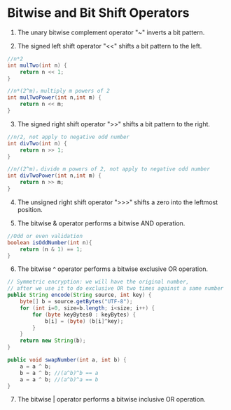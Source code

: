 # Bitwise and Bit Shift Operators

1. The unary bitwise complement operator "~" inverts a bit pattern.

2. The signed left shift operator "<<" shifts a bit pattern to the left.
```Java
//n*2
int mulTwo(int n) {
    return n << 1;
}

//n*(2^m)，multiply m powers of 2
int mulTwoPower(int n,int m) {
    return n << m;
}
```

3. The signed right shift operator ">>" shifts a bit pattern to the right.
```Java
//n/2, not apply to negative odd number
int divTwo(int n) {
    return n >> 1;
}

//n/(2^m)，divide m powers of 2, not apply to negative odd number
int divTwoPower(int n,int m) {
    return n >> m;
}
```

4. The unsigned right shift operator ">>>" shifts a zero into the leftmost position.

5. The bitwise & operator performs a bitwise AND operation.
```Java
//Odd or even validation
boolean isOddNumber(int n){
    return (n & 1) == 1;
}
```

6. The bitwise ^ operator performs a bitwise exclusive OR operation.
```Java
// Symmetric encryption: we will have the original number,
// after we use it to do exclusive OR two times against a same number
public String encode(String source, int key) {
    byte[] b = source.getBytes("UTF-8");
    for (int i=0, size=b.length; i<size; i++) {
        for (byte keyBytes0 : keyBytes) {
            b[i] = (byte) (b[i]^key);
        }
    }
    return new String(b);
}

public void swapNumber(int a, int b) {
    a = a ^ b;
    b = a ^ b; //(a^b)^b == a
    a = a ^ b; //(a^b)^a == b
}
```

7. The bitwise | operator performs a bitwise inclusive OR operation.